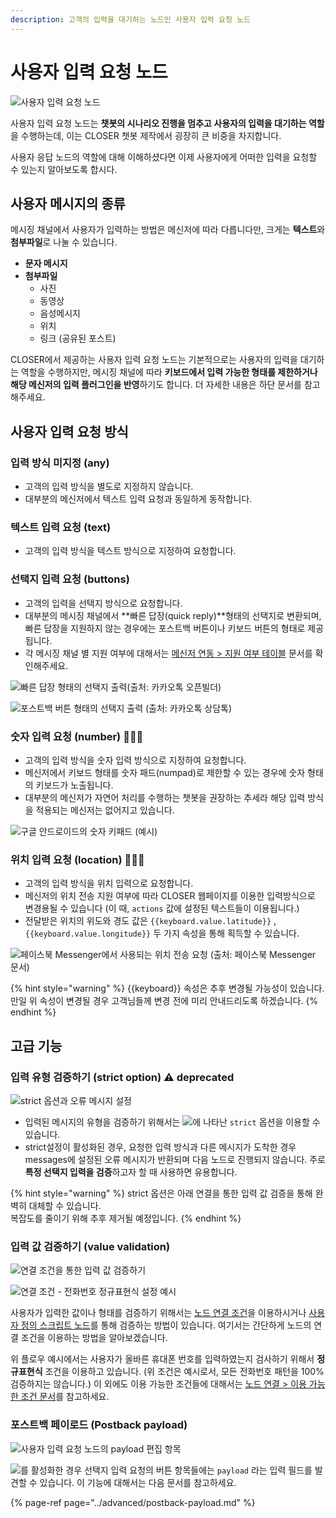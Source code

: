 ```yaml
---
description: 고객의 입력을 대기하는 노드인 사용자 입력 요청 노드
---
```


# 사용자 입력 요청 노드

![&#xC0AC;&#xC6A9;&#xC790; &#xC785;&#xB825; &#xC694;&#xCCAD; &#xB178;&#xB4DC;](../../../.gitbook/assets/image%20%2843%29.png)

사용자 입력 요청 노드는 **챗봇의 시나리오 진행을 멈추고 사용자의 입력을 대기하는 역할**을 수행하는데, 이는 CLOSER 챗봇 제작에서 굉장히 큰 비중을 차지합니다. 

사용자 응답 노드의 역할에 대해 이해하셨다면 이제 사용자에게 어떠한 입력을 요청할 수 있는지 알아보도록 합시다.

## 사용자 메시지의 종류

메시징 채널에서 사용자가 입력하는 방법은 메신저에 따라 다릅니다만, 크게는 **텍스트**와 **첨부파일**로 나눌 수 있습니다.

* **문자 메시지**
* **첨부파일**
  * 사진
  * 동영상
  * 음성메시지
  * 위치
  * 링크 \(공유된 포스트\)

CLOSER에서 제공하는 사용자 입력 요청 노드는 기본적으로는 사용자의 입력을 대기하는 역할을 수행하지만, 메시징 채널에 따라 **키보드에서 입력 가능한 형태를 제한하거나 해당 메신저의 입력 플러그인을 반영**하기도 합니다. 더 자세한 내용은 하단 문서를 참고해주세요.

## 사용자 입력 요청 방식

### 입력 방식 미지정 \(any\)

* 고객의 입력 방식을 별도로 지정하지 않습니다. 
* 대부분의 메신저에서 텍스트 입력 요청과 동일하게 동작합니다.

### 텍스트 입력 요청 \(text\)

* 고객의 입력 방식을 텍스트 방식으로 지정하여 요청합니다.

### 선택지 입력 요청 \(buttons\)

* 고객의 입력을 선택지 방식으로 요청합니다.
* 대부분의 메시징 채널에서 **빠른 답장\(quick reply\)**형태의 선택지로 변환되며, 빠른 답장을 지원하지 않는 경우에는 포스트백 버튼이나 키보드 버튼의 형태로 제공됩니다.
* 각 메시징 채널 별 지원 여부에 대해서는 [메신저 연동 &gt; 지원 여부 테이블](../../messenger-integrations/#availability-table) 문서를 확인해주세요.

![&#xBE60;&#xB978; &#xB2F5;&#xC7A5; &#xD615;&#xD0DC;&#xC758; &#xC120;&#xD0DD;&#xC9C0; &#xCD9C;&#xB825;\(&#xCD9C;&#xCC98;: &#xCE74;&#xCE74;&#xC624;&#xD1A1; &#xC624;&#xD508;&#xBE4C;&#xB354;\)](../../../.gitbook/assets/image%20%2841%29.png)

![&#xD3EC;&#xC2A4;&#xD2B8;&#xBC31; &#xBC84;&#xD2BC; &#xD615;&#xD0DC;&#xC758; &#xC120;&#xD0DD;&#xC9C0; &#xCD9C;&#xB825; \(&#xCD9C;&#xCC98;: &#xCE74;&#xCE74;&#xC624;&#xD1A1; &#xC0C1;&#xB2F4;&#xD1A1;\)](../../../.gitbook/assets/image%20%2813%29.png)

### 숫자 입력 요청 \(number\) 👩🏻‍🔬

* 고객의 입력 방식을 숫자 입력 방식으로 지정하여 요청합니다.
* 메신저에서 키보드 형태를 숫자 패드\(numpad\)로 제한할 수 있는 경우에 숫자 형태의 키보드가 노출됩니다. 
* 대부분의 메신저가 자연어 처리를 수행하는 챗봇을 권장하는 추세라 해당 입력 방식을 적용되는 메신저는 없어지고 있습니다.

![&#xAD6C;&#xAE00; &#xC548;&#xB4DC;&#xB85C;&#xC774;&#xB4DC;&#xC758; &#xC22B;&#xC790; &#xD0A4;&#xD328;&#xB4DC; \(&#xC608;&#xC2DC;\)](../../../.gitbook/assets/image%20%287%29.png)

### 위치 입력 요청 \(location\) 👩🏻‍🔬

* 고객의 입력 방식을 위치 입력으로 요청합니다.
* 메신저의 위치 전송 지원 여부에 따라 CLOSER 웹페이지를 이용한 입력방식으로 변경용될 수 있습니다 \(이 때, `actions` 값에 설정된 텍스트들이 이용됩니다.\)
* 전달받은 위치의 위도와 경도 값은 `{{keyboard.value.latitude}}` , `{{keyboard.value.longitude}}` 두 가지 속성을 통해 획득할 수 있습니다.

![&#xD398;&#xC774;&#xC2A4;&#xBD81; Messenger&#xC5D0;&#xC11C; &#xC0AC;&#xC6A9;&#xB418;&#xB294; &#xC704;&#xCE58; &#xC804;&#xC1A1; &#xC694;&#xCCAD; \(&#xCD9C;&#xCC98;: &#xD398;&#xC774;&#xC2A4;&#xBD81; Messenger &#xBB38;&#xC11C;\)](../../../.gitbook/assets/image%20%2816%29.png)

{% hint style="warning" %}
{{keyboard}} 속성은 추후 변경될 가능성이 있습니다.  
만일 위 속성이 변경될 경우 고객님들께 변경 전에 미리 안내드리도록 하겠습니다.
{% endhint %}

## 고급 기능

### 입력 유형 검증하기 \(strict option\) ⚠️ deprecated

![strict &#xC635;&#xC158;&#xACFC; &#xC624;&#xB958; &#xBA54;&#xC2DC;&#xC9C0; &#xC124;&#xC815;](../../../.gitbook/assets/userinputnode-strict-option.png)

* 입력된 메시지의 유형을 검증하기 위해서는 ![](../../../.gitbook/assets/node-form-advanced-checkbox.png)에 나타난 `strict` 옵션을 이용할 수 있습니다.
* strict설정이 활성화된 경우, 요청한 입력 방식과 다른 메시지가 도착한 경우 messages에 설정된 오류 메시지가 반환되며 다음 노드로 진행되지 않습니다. 주로 **특정 선택지 입력을 검증**하고자 할 때 사용하면 유용합니다.

{% hint style="warning" %}
strict 옵션은 아래 연결을 통한 입력 값 검증을 통해 완벽히 대체할 수 있습니다.   
복잡도를 줄이기 위해 추후 제거될 예정입니다.
{% endhint %}

### 입력 값 검증하기 \(value validation\)

![&#xC5F0;&#xACB0; &#xC870;&#xAC74;&#xC744; &#xD1B5;&#xD55C; &#xC785;&#xB825; &#xAC12; &#xAC80;&#xC99D;&#xD558;&#xAE30; ](../../../.gitbook/assets/image%20%2815%29.png)

![&#xC5F0;&#xACB0; &#xC870;&#xAC74; - &#xC804;&#xD654;&#xBC88;&#xD638; &#xC815;&#xADDC;&#xD45C;&#xD604;&#xC2DD; &#xC124;&#xC815; &#xC608;&#xC2DC;](../../../.gitbook/assets/image%20%2848%29.png)

사용자가 입력한 값이나 형태를 검증하기 위해서는 [노드 연결 조건](./#undefined-3)을 이용하시거나 [사용자 정의 스크립트 노드](sandbox.md)를 통해 검증하는 방법이 있습니다. 여기서는 간단하게 노드의 연결 조건을 이용하는 방법을 알아보겠습니다.

위 플로우 예시에서는 사용자가 올바른 휴대폰 번호를 입력하였는지 검사하기 위해서 **정규표현식** 조건을 이용하고 있습니다. \(위 조건은 예시로서, 모든 전화번호 패턴을 100% 검증하지는 않습니다.\) 이 외에도 이용 가능한 조건들에 대해서는 [노드 연결 &gt; 이용 가능한 조건 문서](./#undefined-5)를 참고하세요.

### 포스트백 페이로드 \(Postback payload\) 

![&#xC0AC;&#xC6A9;&#xC790; &#xC785;&#xB825; &#xC694;&#xCCAD; &#xB178;&#xB4DC;&#xC758; payload &#xD3B8;&#xC9D1; &#xD56D;&#xBAA9;](../../../.gitbook/assets/userinput_postback_payload.png)

![](../../../.gitbook/assets/node-form-advanced-checkbox.png)를 활성화한 경우 선택지 입력 요청의 버튼 항목들에는 `payload` 라는 입력 필드를 발견할 수 있습니다. 이 기능에 대해서는 다음 문서를 참고하세요.

{% page-ref page="../advanced/postback-payload.md" %}


